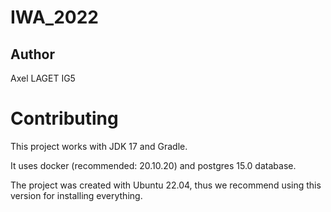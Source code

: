 # IWA_2022

## Author

Axel LAGET IG5

# Contributing

This project works with JDK 17 and Gradle.

It uses docker (recommended: 20.10.20) and postgres 15.0 database.

The project was created with Ubuntu 22.04, thus we recommend using this version for installing everything.
